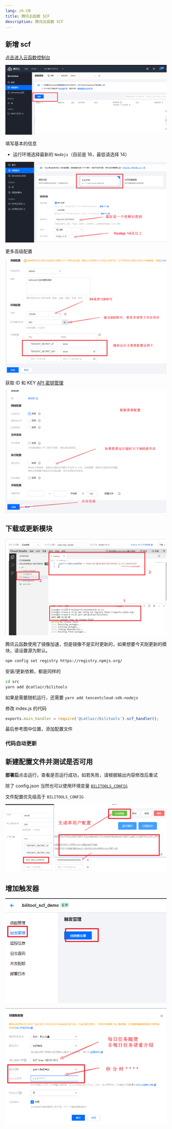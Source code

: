 ```yaml
---
lang: zh-CN
title: 腾讯云函数 SCF
description: 腾讯云函数 SCF
---
```


## 新增 scf <TestedVersion type="scf" />

[点击进入云函数控制台](https://console.cloud.tencent.com/scf)

![Snipaste_2021-05-23_14-37-50](/images/119252529-6ca84400-bbdf-11eb-98e2-5bd87f3717ff.png)

填写基本的信息

- 运行环境选择最新的 `Nodejs`（目前是 16，最低请选择 14）

![SCF基础配置](/images/scf-base-config.png)

更多高级配置

![image](/images/119252605-cd378100-bbdf-11eb-85a6-ca6aa97ea445.png)

获取 ID 和 KEY [API 密钥管理](https://console.cloud.tencent.com/cam/capi)

![image](/images/119252627-e4766e80-bbdf-11eb-9c53-359877711c20.png)

## 下载或更新模块

![下载或更新模块](/images/scf-npm.png)

腾讯云函数使用了镜像加速，但是镜像不是实时更新的，如果想要今天刚更新的模块，请设置源为默认。

```bash
npm config set registry https://registry.npmjs.org/
```

安装/更新依赖，都是同样的

```bash
cd src
yarn add @catlair/bilitools
```

如果是需要随机运行，还需要 `yarn add tencentcloud-sdk-nodejs`

修改 index.js 的代码

```javascript
exports.main_handler = require('@catlair/bilitools').scf_handler();
```

最后参考图中位置，添加配置文件

### 代码自动更新

<ServerlessCommon/>

## 新建配置文件并测试是否可用

**部署后**点击运行，查看是否运行成功，如若失败，请根据输出内容修改后重试

除了 config.json 当然也可以使用环境变量 [`BILITOOLS_CONFIG`](../config/env.md)

文件配置优先级高于 `BILITOOLS_CONFIG`

![bili-scf-config](/images/bili-scf-config.png)

## 增加触发器

![create-trigger](/images/create-trigger.png)

![create-trigger](/images/scf-trigger-config.png)
